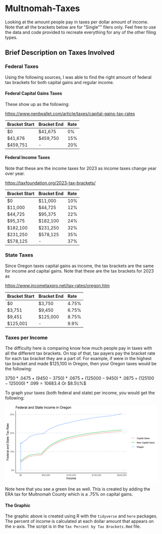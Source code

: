 # Multnomah-Taxes

Looking at the amount people pay in taxes per dollar amount of income. Note that all the brackets below are for "Single"" filers only. Feel free to use the data and code provided to recreate everything for any of the other filing types.


## Brief Description on Taxes Involved

### Federal Taxes

Using the following sources, I was able to find the right amount of federal tax brackets for both capital gains and regular income.


#### Federal Capital Gains Taxes
These show up as the following:

https://www.nerdwallet.com/article/taxes/capital-gains-tax-rates

|Bracket Start |Bracket End |Rate |
|:-------------|:-----------|:----|
|\$0           |\$41,675    |0%   |
|\$41,676      |\$459,750   |15%  |
|\$459,751     |-           |20%  |


#### Federal Income Taxes

Note that these are the income taxes for 2023 as income taxes change year over year.

https://taxfoundation.org/2023-tax-brackets/

|Bracket Start |Bracket End |Rate |
|:-------------|:-----------|:----|
|\$0           |\$11,000    |10%  |
|\$11,000      |\$44,725    |12%  |
|\$44,725      |\$95,375    |22%  |
|\$95,375      |\$182,100   |24%  |
|\$182,100     |\$231,250   |32%  |
|\$231,250     |\$578,125   |35%  |
|\$578,125     |-           |37%  |

### State Taxes

Since Oregon taxes capital gains as income, the tax brackets are the same for income and capital gains. Note that these are the tax brackets for 2023 as 

https://www.incometaxpro.net/tax-rates/oregon.htm

|Bracket Start |Bracket End |Rate  |
|:-------------|:-----------|:-----|
|\$0           |\$3,750     |4.75% |
|\$3,751       |\$9,450     |6.75% |
|\$9,451       |\$125,000   |8.75% |
|\$125,001     |-           |9.9%  |


### Taxes per Income

The difficulty here is comparing know how much people pay in taxes with all the different tax brackets. On top of that, tax payers pay the bracket rate for each tax bracket they are a part of. For example, if were in the highest tax bracket and made \$125,100 in Oregon, then your Oregon taxes would be the following:

$3750 * .0475 + (9450-3750) * .0675 + (125000-9450) * .0875 + (125100-125000) * .099 = 10683.4$ Or $8.5\\%$

To graph your taxes (both federal and state) per income, you would get the following:

![](https://github.com/abdalah/Multnomah-Taxes/blob/master/Output/Multnomah%20County%20Taxes.png?raw=true)

Note here that you see a green line as well. This is created by adding the ERA tax for Multnomah County which is a .75% on capital gains.

#### The Graphic

The graphic above is created using R with the `tidyverse` and `here` packages. The percent of income is calculated at each dollar amount that appears on the x-axis. The script is in the `Tax Percent by Tax Brackets.Rmd` file.
